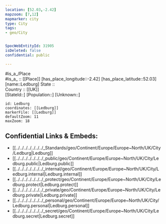 ```yaml
---
location: [52.03,-2.42] 
mapzoom: [7,12] 
mapmarker: city 
type: City
tags:
- geo/City


SpocWebEntityId: 31905
isDeleted: false
confidential: public

---
```

#is_a_/Place  
#is_a_ :: [[Place]] 
[has_place_longitude::-2.42] 
[has_place_latitude::52.03] 
[name::Ledburg] 
State ::  
Country :: [[UK]]  
[StateId::] 
[Population::] 
[Unknown::] 


```leaflet
id: Ledburg
coordinates: [[Ledburg]] 
markerFile: [[Ledburg]] 
defaultZoom: 11 
maxZoom: 18
```


## Confidential Links & Embeds: 
- [[../../../../../../../_Standards/geo/Continent/Europe/Europe~North/UK/City/Ledburg|Ledburg]] 
- [[../../../../../../../_public/geo/Continent/Europe/Europe~North/UK/City/Ledburg.public|Ledburg.public]] 
- [[../../../../../../../_internal/geo/Continent/Europe/Europe~North/UK/City/Ledburg.internal|Ledburg.internal]] 
- [[../../../../../../../_protect/geo/Continent/Europe/Europe~North/UK/City/Ledburg.protect|Ledburg.protect]] 
- [[../../../../../../../_private/geo/Continent/Europe/Europe~North/UK/City/Ledburg.private|Ledburg.private]] 
- [[../../../../../../../_personal/geo/Continent/Europe/Europe~North/UK/City/Ledburg.personal|Ledburg.personal]] 
- [[../../../../../../../_secret/geo/Continent/Europe/Europe~North/UK/City/Ledburg.secret|Ledburg.secret]] 
